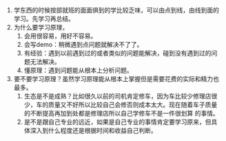 1. 学东西的时候按部就班的面面俱到的学比较乏味，可以由点到线，由线到面的学习。先学习再总结。    
2. 为什么要学习原理，    
    1. 会用很容易，用好不容易。   
    1. 会写demo：稍微遇到点问题就解决不了了。     
    2. 有经验：遇到以前遇到过的或者类似的问题能解决，碰到没有遇到过的问题无法解决。     
    3. 懂原理：遇到问题能从根本上分析问题。      
3. 要不要学习原理？虽然学习原理能从根本上掌握但是需要花费的实际和精力也最多。     
    1. 生态是不是成熟？比如很久以前的司机肯定修车，因为车比较少修理店很少，车的质量又不好所以比较自己会修否则成本太大。现在随着车子质量的不断提高再加到处都是修理店所以自己学修车不是一件很划算
    的事情。     
    2. 是不是跟自己专业的远近，如果是自己专业的事情肯定要学习原来，但具体深入到什么程度还是根据时间和收益自己判断。      
  
